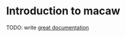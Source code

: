 # Introduction to macaw

TODO: write [great documentation](http://jacobian.org/writing/what-to-write/)
